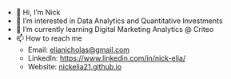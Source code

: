 - 👋 Hi, I’m Nick
- 👀 I’m interested in Data Analytics and Quantitative Investments
- 🌱 I’m currently learning Digital Marketing Analytics @ Criteo
- 📫 How to reach me
  - Email: elianicholas@gmail.com
  - LinkedIn: <https://www.linkedin.com/in/nick-elia/>
  - Website: [nickelia21.github.io](nickelia21.github.io)

<!---
nickelia21/nickelia21 is a ✨ special ✨ repository because its `README.md` (this file) appears on your GitHub profile.
You can click the Preview link to take a look at your changes.
--->
